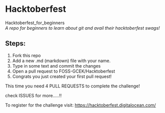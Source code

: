 # Hacktoberfest
Hacktoberfest_for_beginners  
*A repo for beginners to learn about git and avail their hacktoberfest swags!*

## Steps:

1. Fork this repo
2. Add a new .md (markdown) file with your name.
3. Type in some text and commit the changes
4. Open a pull request to FOSS-GCEK/Hacktoberfest
5. Congrats you just created your first pull request!

This time you need 4 PULL REQUESTS to complete the challenge!

check ISSUES for more.....!!

To register for the challenge visit: https://hacktoberfest.digitalocean.com/

